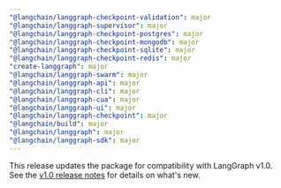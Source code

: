 ```yaml
---
"@langchain/langgraph-checkpoint-validation": major
"@langchain/langgraph-supervisor": major
"@langchain/langgraph-checkpoint-postgres": major
"@langchain/langgraph-checkpoint-mongodb": major
"@langchain/langgraph-checkpoint-sqlite": major
"@langchain/langgraph-checkpoint-redis": major
"create-langgraph": major
"@langchain/langgraph-swarm": major
"@langchain/langgraph-api": major
"@langchain/langgraph-cli": major
"@langchain/langgraph-cua": major
"@langchain/langgraph-ui": major
"@langchain/langgraph-checkpoint": major
"@langchain/build": major
"@langchain/langgraph": major
"@langchain/langgraph-sdk": major
---
```


This release updates the package for compatibility with LangGraph v1.0. See the [v1.0 release notes](https://docs.langchain.com/oss/javascript/releases/langgraph-v1) for details on what's new.